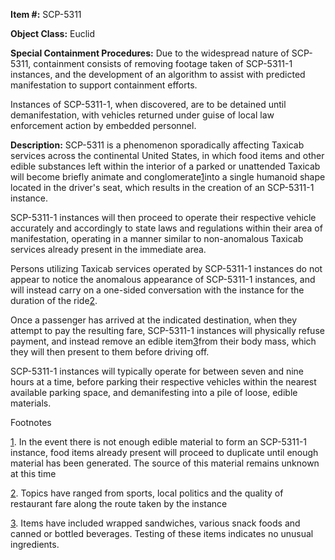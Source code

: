 **Item #:** SCP-5311

**Object Class:** Euclid

**Special Containment Procedures:** Due to the widespread nature of SCP-5311, containment consists of removing footage taken of SCP-5311-1 instances, and the development of an algorithm to assist with predicted manifestation to support containment efforts.

Instances of SCP-5311-1, when discovered, are to be detained until demanifestation, with vehicles returned under guise of local law enforcement action by embedded personnel.

**Description:** SCP-5311 is a phenomenon sporadically affecting Taxicab services across the continental United States, in which food items and other edible substances left within the interior of a parked or unattended Taxicab will become briefly animate and conglomerate[1](javascript:;)into a single humanoid shape located in the driver's seat, which results in the creation of an SCP-5311-1 instance.

SCP-5311-1 instances will then proceed to operate their respective vehicle accurately and accordingly to state laws and regulations within their area of manifestation, operating in a manner similar to non-anomalous Taxicab services already present in the immediate area.

Persons utilizing Taxicab services operated by SCP-5311-1 instances do not appear to notice the anomalous appearance of SCP-5311-1 instances, and will instead carry on a one-sided conversation with the instance for the duration of the ride[2](javascript:;).

Once a passenger has arrived at the indicated destination, when they attempt to pay the resulting fare, SCP-5311-1 instances will physically refuse payment, and instead remove an edible item[3](javascript:;)from their body mass, which they will then present to them before driving off.

SCP-5311-1 instances will typically operate for between seven and nine hours at a time, before parking their respective vehicles within the nearest available parking space, and demanifesting into a pile of loose, edible materials.

Footnotes

[1](javascript:;). In the event there is not enough edible material to form an SCP-5311-1 instance, food items already present will proceed to duplicate until enough material has been generated. The source of this material remains unknown at this time

[2](javascript:;). Topics have ranged from sports, local politics and the quality of restaurant fare along the route taken by the instance

[3](javascript:;). Items have included wrapped sandwiches, various snack foods and canned or bottled beverages. Testing of these items indicates no unusual ingredients.